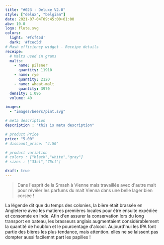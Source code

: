 ```yaml
---
title: "#023 - Deluxe V2.0"
style: ["delux", "belgian"]
date: 2021-07-04T09:45:00+01:00
abv: 10.0
logo: flute.svg
colors:
  light: '#fcf45d'
  dark: '#fcec5d'
# Mash efficiency widget - Receipe details
receipe:
  # Malts used in grams
  malts:
    - name: pilsner
      quantity: 11910
    - name: rye
      quantity: 2120
    - name: wheat-malt
      quantity: 3970
  density: 1.095
  volume: 40

images:
  - "images/beers/pint.svg"

# meta description
description : "this is meta description"

# product Price
price: "5.00"
# discount_price: "4.50"

# product variation
# colors : ["black","white","gray"]
# sizes : ["33cl","75cl"]

draft: true
---
```


> Dans l'esprit de la Smash à Vienne mais travaillée avec d'autre malt pour révéler les parfums du malt Vienna dans une belle lager bien corsée !

La légende dit que du temps des colonies, la bière était brassée en Angleterre avec les matières premières locales pour être ensuite expédiée et consomée en Inde. Afin d'en assurer la conservation lors du long transport en bateau, les brasseurs anglais augmentaient considérablement la quantité de houblon et le pourcentage d'alcool. Aujourd'hui les IPA font partie des bières les plus tendance, mais attention. elles ne se laissent pas dompter aussi facilemnt part les papilles !